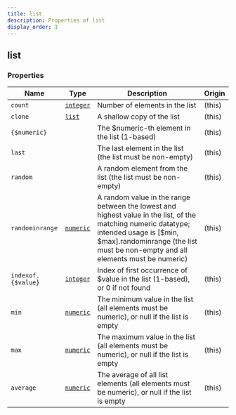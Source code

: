 ```yaml
---
title: list
description: Properties of list
display_order: 1
---
```


## list

### Properties

| Name | Type | Description | Origin |
|------|------|-------------|--------|
| `count` | [`integer`](./integer.html) | Number of elements in the list | (this) |
| `clone` | [`list`](./list.html) | A shallow copy of the list | (this) |
| `{$numeric}` |  | The $numeric-th element in the list (1-based) | (this) |
| `last` |  | The last element in the list (the list must be non-empty) | (this) |
| `random` |  | A random element from the list (the list must be non-empty) | (this) |
| `randominrange` | [`numeric`](./numeric.html) | A random value in the range between the lowest and highest value in the list, of the matching numeric datatype; intended usage is [$min, $max].randominrange (the list must be non-empty and all elements must be numeric) | (this) |
| `indexof.{$value}` | [`integer`](./integer.html) | Index of first occurrence of $value in the list (1-based), or 0 if not found | (this) |
| `min` | [`numeric`](./numeric.html) | The minimum value in the list (all elements must be numeric), or null if the list is empty | (this) |
| `max` | [`numeric`](./numeric.html) | The maximum value in the list (all elements must be numeric), or null if the list is empty | (this) |
| `average` | [`numeric`](./numeric.html) | The average of all list elements (all elements must be numeric), or null if the list is empty | (this) |

